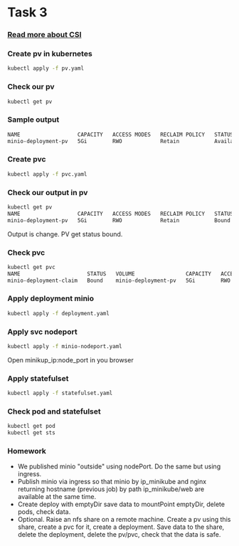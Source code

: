 # Task 3
### [Read more about CSI](https://habr.com/ru/company/flant/blog/424211/)
### Create pv in kubernetes
```bash
kubectl apply -f pv.yaml
```
### Check our pv
```bash
kubectl get pv
```
### Sample output
```bash
NAME                  CAPACITY   ACCESS MODES   RECLAIM POLICY   STATUS      CLAIM   STORAGECLASS   REASON   AGE
minio-deployment-pv   5Gi        RWO            Retain           Available                                   5s
```
### Create pvc
```bash
kubectl apply -f pvc.yaml
```
### Check our output in pv 
```bash
kubectl get pv
NAME                  CAPACITY   ACCESS MODES   RECLAIM POLICY   STATUS   CLAIM                            STORAGECLASS   REASON   AGE
minio-deployment-pv   5Gi        RWO            Retain           Bound    default/minio-deployment-claim                           94s
```
Output is change. PV get status bound.
### Check pvc
```bash
kubectl get pvc
NAME                     STATUS   VOLUME                CAPACITY   ACCESS MODES   STORAGECLASS   AGE
minio-deployment-claim   Bound    minio-deployment-pv   5Gi        RWO                           79s
```
### Apply deployment minio
```bash
kubectl apply -f deployment.yaml
```
### Apply svc nodeport
```bash
kubectl apply -f minio-nodeport.yaml
```
Open minikup_ip:node_port in you browser
### Apply statefulset
```bash
kubectl apply -f statefulset.yaml
```
### Check pod and statefulset
```bash
kubectl get pod
kubectl get sts
```

### Homework
* We published minio "outside" using nodePort. Do the same but using ingress.
* Publish minio via ingress so that minio by ip_minikube and nginx returning hostname (previous job) by path ip_minikube/web are available at the same time.
* Create deploy with emptyDir save data to mountPoint emptyDir, delete pods, check data.
* Optional. Raise an nfs share on a remote machine. Create a pv using this share, create a pvc for it, create a deployment. Save data to the share, delete the deployment, delete the pv/pvc, check that the data is safe.